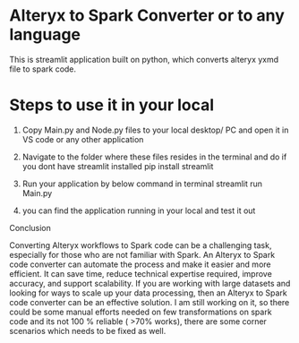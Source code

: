 # Alteryx to Spark Converter or to any language

This is streamlit application built on python, which converts alteryx yxmd file to spark code.

# Steps to use it in your local

1. Copy Main.py and Node.py files to your local desktop/ PC and open it in VS code or any other application

2. Navigate to the folder where these files resides in the terminal and do if you dont have streamlit installed
pip install streamlit

3. Run your application by below command in terminal
streamlit run Main.py

4. you can find the application running in your local and test it out


Conclusion

Converting Alteryx workflows to Spark code can be a challenging task, especially for those who are not familiar with Spark. An Alteryx to Spark code converter can automate the process and make it easier and more efficient. It can save time, reduce technical expertise required, improve accuracy, and support scalability. If you are working with large datasets and looking for ways to scale up your data processing, then an Alteryx to Spark code converter can be an effective solution. I am still working on it, so there could be some manual efforts needed on few transformations on spark code and its not 100 % reliable ( >70% works), there are some corner scenarios which needs to be fixed as well.
